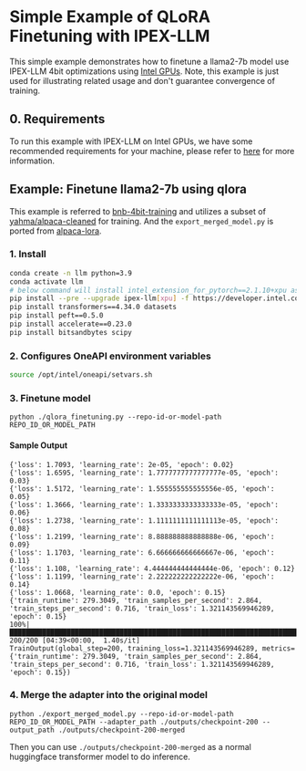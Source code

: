 # Simple Example of QLoRA Finetuning with IPEX-LLM

This simple example demonstrates how to finetune a llama2-7b model use IPEX-LLM 4bit optimizations using [Intel GPUs](../../../README.md).
Note, this example is just used for illustrating related usage and don't guarantee convergence of training.

## 0. Requirements
To run this example with IPEX-LLM on Intel GPUs, we have some recommended requirements for your machine, please refer to [here](../../../README.md#requirements) for more information.

## Example: Finetune llama2-7b using qlora

This example is referred to [bnb-4bit-training](https://colab.research.google.com/drive/1VoYNfYDKcKRQRor98Zbf2-9VQTtGJ24k?usp=sharing) and utilizes a subset of [yahma/alpaca-cleaned](https://huggingface.co/datasets/yahma/alpaca-cleaned) for training. And the `export_merged_model.py` is ported from [alpaca-lora](https://github.com/tloen/alpaca-lora/blob/main/export_hf_checkpoint.py).

### 1. Install

```bash
conda create -n llm python=3.9
conda activate llm
# below command will install intel_extension_for_pytorch==2.1.10+xpu as default
pip install --pre --upgrade ipex-llm[xpu] -f https://developer.intel.com/ipex-whl-stable-xpu
pip install transformers==4.34.0 datasets
pip install peft==0.5.0
pip install accelerate==0.23.0
pip install bitsandbytes scipy
```

### 2. Configures OneAPI environment variables
```bash
source /opt/intel/oneapi/setvars.sh
```

### 3. Finetune model

```
python ./qlora_finetuning.py --repo-id-or-model-path REPO_ID_OR_MODEL_PATH
```

#### Sample Output
```log
{'loss': 1.7093, 'learning_rate': 2e-05, 'epoch': 0.02}
{'loss': 1.6595, 'learning_rate': 1.7777777777777777e-05, 'epoch': 0.03}
{'loss': 1.5172, 'learning_rate': 1.555555555555556e-05, 'epoch': 0.05}
{'loss': 1.3666, 'learning_rate': 1.3333333333333333e-05, 'epoch': 0.06}
{'loss': 1.2738, 'learning_rate': 1.1111111111111113e-05, 'epoch': 0.08}
{'loss': 1.2199, 'learning_rate': 8.888888888888888e-06, 'epoch': 0.09}
{'loss': 1.1703, 'learning_rate': 6.666666666666667e-06, 'epoch': 0.11}
{'loss': 1.108, 'learning_rate': 4.444444444444444e-06, 'epoch': 0.12}
{'loss': 1.1199, 'learning_rate': 2.222222222222222e-06, 'epoch': 0.14}
{'loss': 1.0668, 'learning_rate': 0.0, 'epoch': 0.15}
{'train_runtime': 279.3049, 'train_samples_per_second': 2.864, 'train_steps_per_second': 0.716, 'train_loss': 1.321143569946289, 'epoch': 0.15}
100%|██████████████████████████████████████████████████████████████████████████████████████████████████████████████████████████████████████████████████████████████████| 200/200 [04:39<00:00,  1.40s/it]
TrainOutput(global_step=200, training_loss=1.321143569946289, metrics={'train_runtime': 279.3049, 'train_samples_per_second': 2.864, 'train_steps_per_second': 0.716, 'train_loss': 1.321143569946289, 'epoch': 0.15})
```

### 4. Merge the adapter into the original model

```
python ./export_merged_model.py --repo-id-or-model-path REPO_ID_OR_MODEL_PATH --adapter_path ./outputs/checkpoint-200 --output_path ./outputs/checkpoint-200-merged
```

Then you can use `./outputs/checkpoint-200-merged` as a normal huggingface transformer model to do inference.
